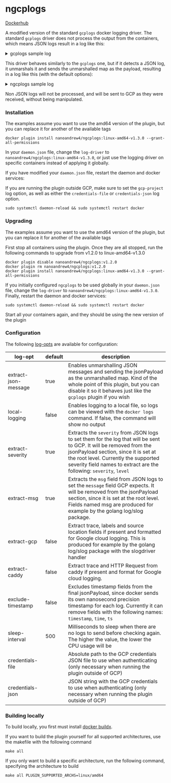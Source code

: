 # ngcplogs

[Dockerhub](https://hub.docker.com/repository/docker/nanoandrew4/ngcplogs/general)

A modified version of the standard `gcplogs` docker logging driver. The standard `gcplogs` driver does not process the
output from the containers, which means JSON logs result in a log like this:

<details>
  <summary>gcplogs sample log</summary>

```json
{
  "insertId": "1x3kge4f3if919",
  "jsonPayload": {
    "instance": {
      "id": "5968118946548037465",
      "zone": "us-east1-b",
      "name": "gcp-vm"
    },
    "message": "{\"app\":\"sample-app\",\"level\":\"error\",\"msg\":\"Error authenticating user\",\"time\":\"2024-03-14T13:27:42Z\"}",
    "container": {
      "imageId": "sha256:360b4beb988621daaa87572c42af11142a14ecc7c3a5b4cdf221d5d97b19acdc",
      "id": "32c7e2402ec77cf94121a52c9d284939038d0dff9952696a17b2fa6da74f47bb0",
      "imageName": "nanoandrew4/some-image",
      "name": "/sample-app",
      "created": "2023-09-07T23:01:22.718629265Z"
    }
  },
  "resource": {
    "type": "gce_instance",
    "labels": {
      "instance_id": "12345",
      "zone": "us-east1-b",
      "project_id": "someproject"
    }
  },
  "timestamp": "2024-03-14T13:27:42.033851150Z",
  "logName": "projects/someproject/logs/gcplogs-docker-driver",
  "receiveTimestamp": "2024-03-14T13:27:42.670937226Z"
}
```
</details>

This driver behaves similarly to the `gcplogs` one, but if it detects a JSON log, it unmarshals it and sends the unmarshalled map as the payload, resulting in a log like this (with the default options):

<details>
  <summary>ngcplogs sample log</summary>

```json
{
  "insertId": "yero77f8j919i9",
  "jsonPayload": {
    "message": "Updating at 2024-03-15 11:21:38.56773049 +0000 UTC m=+901.837891394\n",
    "app": "sample-app",
    "container": {
      "created": "2024-03-15T11:06:28.730214829Z",
      "id": "af2c42f7720c8dec812abc5d7cee903aaadf1cd04d87488f3ab1657b92977bc6",
      "name": "/sample-app",
      "imageId": "sha256:360b4beb988121df8587572c42af15102a14ecc7c3a5d4cdf221d5d67b29acdc",
      "imageName": "nanoandrew4/sample-app"
    },
    "instance": {
      "zone": "us-east1-b",
      "name": "gcp-vm",
      "id": "8319386972505717539"
    },
    "time": "2024-03-15T11:21:40Z"
  },
  "resource": {
    "type": "gce_instance",
    "labels": {
      "zone": "us-east1-b",
      "instance_id": "8390836155502727539",
      "project_id": "someproject"
    }
  },
  "timestamp": "2024-03-15T11:21:40.080322442Z",
  "severity": "INFO",
  "logName": "projects/someproject/logs/ngcplogs-docker-driver",
  "receiveTimestamp": "2024-03-15T11:21:44.099223634Z"
}
```

</details>

Non JSON logs will not be processed, and will be sent to GCP as they were received, without being manipulated.

### Installation

The examples assume you want to use the amd64 version of the plugin, but you can replace it for another of the available tags

```shell
docker plugin install nanoandrew4/ngcplogs:linux-amd64-v1.3.0 --grant-all-permissions
```

In your `daemon.json` file, change the `log-driver` to `nanoandrew4/ngcplogs:linux-amd64-v1.3.0`, or just use the logging driver
on specific containers instead of applying it globally.

If you have modified your `daemon.json` file, restart the daemon and docker services:

If you are running the plugin outside GCP, make sure to set the `gcp-project` log option, as well as either the `credentials-file` or `credentials-json` log option.

```shell
sudo systemctl daemon-reload && sudo systemctl restart docker
```

### Upgrading
The examples assume you want to use the amd64 version of the plugin, but you can replace it for another of the available tags

First stop all containers using the plugin. Once they are all stopped, run the following commands to upgrade from 
v1.2.0 to linux-amd64-v1.3.0

```shell
docker plugin disable nanoandrew4/ngcplogs:v1.2.0
docker plugin rm nanoandrew4/ngcplogs:v1.2.0
docker plugin install nanoandrew4/ngcplogs:linux-amd64-v1.3.0 --grant-all-permissions
```

If you initially configured `ngcplogs` to be used globally in your `daemon.json` file, change the `log-driver` to 
`nanoandrew4/ngcplogs:linux-amd64-v1.3.0`. Finally, restart the daemon and docker services:

```shell
sudo systemctl daemon-reload && sudo systemctl restart docker
```

Start all your containers again, and they should be using the new version of the plugin

### Configuration

The following [log-opts](https://docs.docker.com/config/containers/logging/configure/#configure-the-default-logging-driver) are available for configuration:

| log-opt              | default | description                                                                                                                                                                                                                                                                 |
|----------------------|---------|-----------------------------------------------------------------------------------------------------------------------------------------------------------------------------------------------------------------------------------------------------------------------------|
| extract-json-message | true    | Enables unmarshalling JSON messages and sending the jsonPayload as the unmarshalled map. Kind of the whole point of this plugin, but you can disable it so it behaves just like the `gcplogs` plugin if you wish                                                            |
| local-logging        | false   | Enables logging to a local file, so logs can be viewed with the `docker logs` command. If false, the command will show no output                                                                                                                                            |
| extract-severity     | true    | Extracts the `severity` from JSON logs to set them for the log that will be sent to GCP. It will be removed from the jsonPayload section, since it is set at the root level. Currently the supported severity field names to extract are the following: `severity`, `level` |
| extract-msg          | true    | Extracts the `msg` field from JSON logs to set the `message` field GCP expects. It will be removed from the jsonPayload section, since it is set at the root level. Fields named msg are produced for example by the golang log/slog package.                               |
| extract-gcp          | false   | Extract trace, labels and source location fields if present and formatted for Google cloud logging. This is produced for example by the golang log/slog package with the slogdriver handler |
| extract-caddy        | false   | Extract trace and HTTP Request from caddy if present and format for Google cloud logging.                   |
| exclude-timestamp    | false   | Excludes timestamp fields from the final jsonPayload, since docker sends its own nanosecond precision timestamp for each log. Currently it can remove fields with the following names: `timestamp`, `time`, `ts`                                                            |
| sleep-interval       | 500     | Milliseconds to sleep when there are no logs to send before checking again. The higher the value, the lower the CPU usage will be                                                                                                                                           |
| credentials-file     |         | Absolute path to the GCP credentials JSON file to use when authenticating (only necessary when running the plugin outside of GCP)                                                                                                                                           |
| credentials-json     |         | JSON string with the GCP credentials to use when authenticating (only necessary when running the plugin outside of GCP)                                                                                                                                                     |

### Building locally

To build locally, you first must install [docker buildx](https://github.com/docker/buildx?tab=readme-ov-file#installing).

If you want to build the plugin yourself for all supported architectures, use the makefile with the following command
```shell
make all
```

If you only want to build a specific architecture, run the following command, specifying the architecture to build
```shell
make all PLUGIN_SUPPORTED_ARCHS=linux/amd64
```

